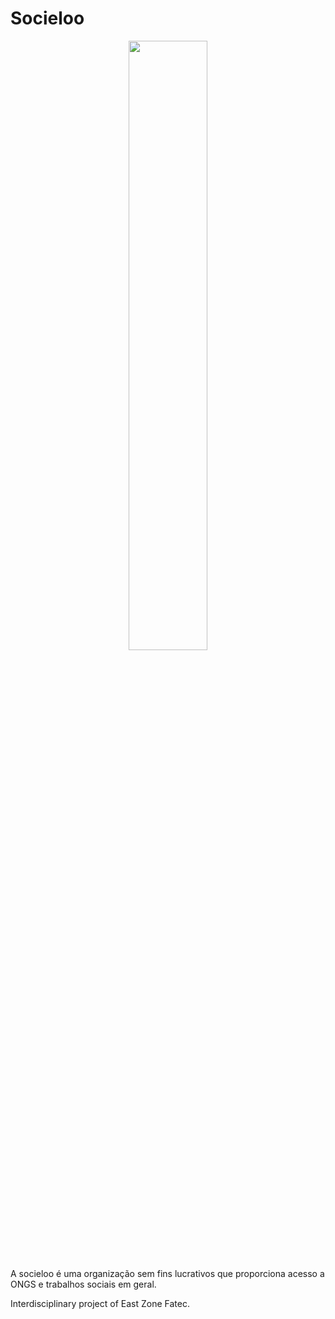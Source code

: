 # Socieloo


<p align="center">
 <img src="https://user-images.githubusercontent.com/84794798/169667225-9db47581-a814-4c78-9dd2-10e44bc9133b.png" width="50%">
</p>
<p>A socieloo é uma organização sem fins lucrativos que proporciona acesso a ONGS e trabalhos sociais em geral.</p>
<p>Interdisciplinary project of East Zone Fatec. </p>
